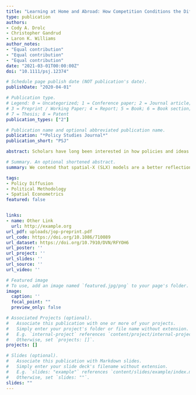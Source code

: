 ```yaml
---
title: "Learning at Home and Abroad: How Competition Conditions the Diffusion of Party Strategies"
type: publication
authors:
- Cody A. Drolc
- Christopher Gandrud
- Laron K. Williams
author_notes:
- "Equal contribution"
- "Equal contribution"
- "Equal contribution"
date: "2021-03-01T00:00:00Z"
doi: "10.1111/psj.12374"

# Schedule page publish date (NOT publication's date).
publishDate: "2020-04-01"

# Publication type.
# Legend: 0 = Uncategorized; 1 = Conference paper; 2 = Journal article;
# 3 = Preprint / Working Paper; 4 = Report; 5 = Book; 6 = Book section;
# 7 = Thesis; 8 = Patent
publication_types: ["2"]

# Publication name and optional abbreviated publication name.
publication: "*Policy Studies Journal*"
publication_short: "PSJ"

abstract: Scholars have long been interested in how policies and ideas spread from one observation to another. Yet, the spatial and temporal dynamics of policy diffusion present unique challenges that empirical researchers often neglect. Scholars often use temporally lagged spatial lags (TLSL)—such as the number (or percentage) of prior adopters in a neighborhood—to test various mechanisms of delayed policy diffusion but are largely unaware of two under appreciated issues. First, the effects are not limited to one time period but persist over time by changing the future value of neighboring observations. Second, minor, yet common, choices in model specification—such as omitting spatially correlated and/or autoregressive covariates—can increase the risk of falsely inferring that the outcome is a result of spatial diffusion. Indeed, we offer two applications where small changes to the model specification of an otherwise well-specified model result in drastically different inferences about policy diffusion. We argue that scholars should avoid haphazardly including TLSLs without considerable theoretical justification, and we conclude on an optimistic note by offering straightforward solutions and new software to address these issues.

# Summary. An optional shortened abstract.
summary: We contend that spatial-X (SLX) models are a better reflection of typical theories about spatial processes.

tags:
- Policy Diffusion 
- Political Methodology
- Spatial Econometrics
featured: false


links:
- name: Other Link
  url: http://example.org
url_pdf: uploads/jop-preprint.pdf
url_code: https://doi.org/10.1086/710089
url_dataset: https://doi.org/10.7910/DVN/RFYOH6
url_poster: ''
url_project: ''
url_slides: ''
url_source: ''
url_video: ''

# Featured image
# To use, add an image named `featured.jpg/png` to your page's folder. 
image:
  caption: ''
  focal_point: ""
  preview_only: false

# Associated Projects (optional).
#   Associate this publication with one or more of your projects.
#   Simply enter your project's folder or file name without extension.
#   E.g. `internal-project` references `content/project/internal-project/index.md`.
#   Otherwise, set `projects: []`.
projects: []

# Slides (optional).
#   Associate this publication with Markdown slides.
#   Simply enter your slide deck's filename without extension.
#   E.g. `slides: "example"` references `content/slides/example/index.md`.
#   Otherwise, set `slides: ""`.
slides: ""
---
```



